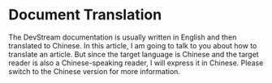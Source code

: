 # Document Translation

The DevStream documentation is usually written in English and then translated to Chinese.
In this article, I am going to talk to you about how to translate an article.
But since the target language is Chinese and the target reader is also a Chinese-speaking reader, I will express it in Chinese. 
Please switch to the Chinese version for more information.
